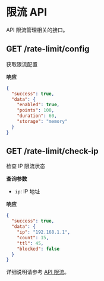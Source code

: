 # 限流 API

API 限流管理相关的接口。

## GET /rate-limit/config

获取限流配置

**响应**
```json
{
  "success": true,
  "data": {
    "enabled": true,
    "points": 100,
    "duration": 60,
    "storage": "memory"
  }
}
```

## GET /rate-limit/check-ip

检查 IP 限流状态

**查询参数**
- `ip`: IP 地址

**响应**
```json
{
  "success": true,
  "data": {
    "ip": "192.168.1.1",
    "count": 15,
    "ttl": 45,
    "blocked": false
  }
}
```

详细说明请参考 [API 限流](/features/rate-limit)。

